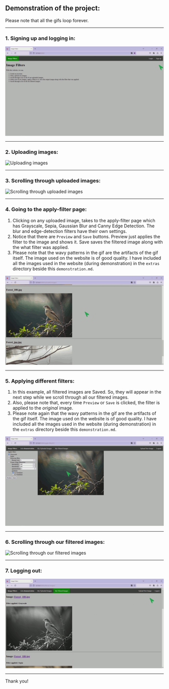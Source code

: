 ## Demonstration of the project:

Please note that all the gifs loop forever.  

----

### 1. Signing up and logging in:

![Signing up and logging in](1-signup-login.gif)

----


### 2. Uploading images:

![Uploading images](2-uploading-images.gif)

----

### 3. Scrolling through uploaded images:

![Scrolling through uploaded images](3-scrolling-through-uploaded-images.gif)

----

### 4. Going to the apply-filter page:

1. Clicking on any uploaded image, takes to the apply-filter page which has Grayscale, Sepia, Gaussian Blur and Canny Edge Detection. The blur and edge-detection filters have their own settings.
2. Notice that there are `Preview` and `Save` buttons. Preview just applies the filter to the image and shows it. Save saves the filtered image along with the what filter was applied.
3. Please note that the wavy patterns in the gif are the artifacts of the gif itself. The image used on the website is of good quality. I have included all the images used in the website (during demonstration) in the `extras` directory beside this `demonstration.md`.

![The apply filter page](4-the-apply-filter-page.gif)

----

### 5. Applying different filters:

1. In this example, all filtered images are Saved. So, they will appear in the next step while we scroll through all our filtered images.
2. Also, please note that, every time `Preview` or `Save` is clicked, the filter is applied to the *original* image.
3. Please note again that the wavy patterns in the gif are the artifacts of the gif itself. The image used on the website is of good quality. I have included all the images used in the website (during demonstration) in the `extras` directory beside this `demonstration.md`.

![Applying different filters](5-applying-filters-to-image-and-saving-results.gif)

----

### 6. Scrolling through our filtered images:
![Scrolling through our filtered images](6-scrolling-through-filtered-images.gif)

----

### 7. Logging out:
![Logging out](7-logging-out.gif)

----

Thank you!
